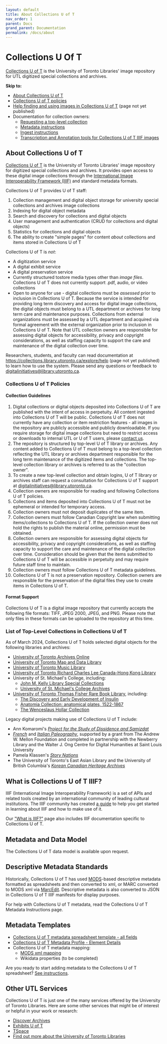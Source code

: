 ```yaml
---
layout: default
title: About Collections U of T
nav_order: 1
parent: Docs
grand_parent: Documentation
permalink: /docs/about
---
```


# Collections U Of T

[Collections U of T](https://collections.library.utoronto.ca) is the  University of Toronto Libraries' image repository for UTL digitized special collections and archives.

**Skip to:**
* [About Collections U of T](about.md#about-collections-u-of-t)
* [Collections U of T policies](about.md#collections-u-of-t-policies)
* [Help finding and using images in Collections U of T](https://collections.library.utoronto.ca/explore/help) (page not yet published)
* Documentation for collection owners:
    * [Requesting a top-level collection](/docs/requesting_a_new_top-level_collection.md)
    * [Metadata instructions](/docs/metadata_template_instructions.md)
    * [Ingest instructions](/docs/ingest_instructions.md)
    * [Transcription and Annotation tools for Collections U of T IIIF images](/docs/transcription_and_annotation_tools.md)

## About Collections U of T
[Collections U of T](https://collections.library.utoronto.ca) is the  University of Toronto Libraries' image repository for digitized special collections and archives. It provides open access to these digital image collections through the [International Image Interoperability Framework (IIIF)](https://iiif.io/) and standard metadata formats. 

Collections U of T provides U of T staff:

1. Collection management and digital object storage for university special collections and archives image collections
2. Indexing for digital object metadata
3. Search and discovery for collections and digital objects
4. User management and authentication (CRUD for collections and digital objects)
5. Statistics for collections and digital objects
6. The ability to create "simple pages" for content _about_ collections and items stored in Collections U of T

Collections U of T is *not*:
* A digitization service
* A digital exhibit service
* A digital preservation service
* Currently structured tostore media types other than _image files_. Collections U of T does not currently support .pdf, audio, or video collections
* Open to anyone for use - digital collections must be *assessed* prior to inclusion in Collections U of T. Because the service is intended for providing long term discovery and access for digital image collections, the digital objects must belong to a UTL department or archives for long term care and maintenance purposes. Collections from external organizations must be assessed by a UTL department and acquired via formal agreement with the external organization prior to inclusion in Collections U of T. Note that UTL collection owners are responsible for assessing digital objects for accessibility, privacy and copyright considerations, as well as staffing capacity to support the care and maintenance of the digital collection over time. 

Researchers, students, and faculty can read documentation at https://collections.library.utoronto.ca/explore/help (page not yet published) to learn how to use the system. Please send any questions or feedback to [digitalinitiatives@library.utoronto.ca](mailto:digitalinitiatives@library.utoronto.ca).

### Collections U of T Policies

#### Collection Guidelines

1. Digital collections or digital objects deposited into Collections U of T are published with the intent of access in perpetuity. All content ingested into Collections U of T will be public. Collections U of T does not currently have any collection or item restriction features - all images in the repository are publicly accessible and publicly downloadable. If you require storage for digital image collections but need to restrict access or downloads to internal UTL or U of T users, please [contact us](mailto:digitalinitiatives@library.utoronto.ca). 
2. The repository is structured by top-level U of T library or archives. Any content added to Collections U of T *must* belong to a top-level collection reflecting the UTL library or archives department responsible for the long term maintenance of the digitized items and collections. The top-level collection library or archives is referred to as the "collection owner".
3. To create a new top-level collection and obtain logins, U of T library or archives staff can request a consultation for Collections U of T support at [digitalinitiatives@library.utoronto.ca](mailto:digitalinitiatives@library.utoronto.ca). 
4. Collection owners are responsible for reading and following Collections U of T policies.
5. Collections and items deposited into Collections U of T must not be ephemeral or intended for temporary access.
6. Collection owners must not deposit duplicates of the same item.
7. Collection owners must follow Canadian Copyright law when submitting items/collections to Collections U of T. If the collection owner does not hold the rights to publish the material online, permission must be obtained.
8. Collection owners are responsible for assessing digital objects for accessibility, privacy and copyright considerations, as well as staffing capacity to support the care and maintenance of the digital collection over time. Consideration should be given that the items submitted to Collections U of T will be accessible in perpetuity and may require future staff time to maintain.
9. Collection owners must follow Collections U of T metadata guidelines.
10. Collections U of T is not a preservation repository. Collection owners are responsible for the preservation of the digital files they use to create items in Collections U of T.

#### Format Support

Collections U of T is a digital image repository that currently accepts the following file formats: TIFF, JPEG 2000, JPEG, and PNG. Please note that only files in these formats can be uploaded to the repository at this time.

### List of Top-Level Collections in Collections U of T

As of March 2024, Collections U of T holds selected digital objects for the following libraries and archives:
* [University of Toronto Archives Online](https://collections.library.utoronto.ca/view/utarms:root)
* [University of Toronto Map and Data Library](https://collections.library.utoronto.ca/view/mdl:root)
* [University of Toronto Music Library](https://collections.library.utoronto.ca/view/musiclibrary:root)
* [University of Toronto Richard Charles Lee Canada-Hong Kong Library](https://collections.library.utoronto.ca/view/rclc-hkl:root)
* University of St. Michael's College, including:
    * [John M. Kelly Library Special Collections](https://collections.library.utoronto.ca/view/usmc:root)
    * [University of St. Michael's College Archives](https://collections.library.utoronto.ca/view/usmc-archives:root)
* [University of Toronto Thomas Fisher Rare Book Library](https://collections.library.utoronto.ca/view/fisher:root), including:
    * [The Discovery and Early Development of Insulin](https://collections.library.utoronto.ca/view/insulin:root)
    * [Anatomia Collection: anatomical plates, 1522-1867](https://collections.library.utoronto.ca/view/anatomia:root)
    * [The Wenceslaus Hollar Collection](https://collections.library.utoronto.ca/view/hollar:root)

Legacy digital projects making use of Collections U of T include:
* Ann Komaromi's *[Project for the Study of Dissidence and Samizdat](https://collections.library.utoronto.ca/view/samizdat:root)*
* *[French](https://collections.library.utoronto.ca/view/paleography:root)* and *[Italian Paleography](https://collections.library.utoronto.ca/view/italianpaleography:root)*, supported by a grant from The Andrew W. Mellon Foundation and completed in partnership with the Newberry Library and the Walter J. Ong Centre for Digital Humanities at Saint Louis University
* Pamela Klassen's *[Story Nations](https://storynations.utoronto.ca/index.php/the-diary/the-digital-edition/manuscript-and-transcription/)*
* The University of Toronto's East Asian Library and the University of British Columbia's *[Korean Canadian Heritage Archives](https://collections.library.utoronto.ca/view/eal3:root)*

## What is Collections U of T IIIF?

IIIF (International Image Interoperability Framework) is a set of APIs and related tools created by an international community of leading cultural institutions. The IIIF community has created [a guide](https://iiif.io/guides/using_iiif_resources/) to help you get started in learning about IIIF and how to make use of it.

Our ["What is IIIF?"](/iiif-collections.md) page also includes IIIF documentation specific to Collections U of T. 

## Metadata and Data Model

The Collections U of T data model is available upon request.

## Descriptive Metadata Standards
Historically, Collections U of T has used [MODS](https://www.loc.gov/standards/mods/userguide/generalapp.html)-based descriptive metadata formatted as spreadsheets and then converted to xml, or MARC converted to MODS xml via [MarcEdit](https://marcedit.reeset.net/). Descriptive metadata is also converted to JSON in Collections U of T IIIF manifests for display purposes. 

For help with Collections U of T metadata, read the Collections U of T Metadata Instructions page. 

## Metadata Templates

* [Collections U of T metadata spreadsheet template - all fields](https://docs.google.com/spreadsheets/d/1PMtZt5CzkidIXbTBUaoi8Qg7kBU-m9RzeM-lBMORPks/edit?usp=sharing)
* [Collections U of T Metadata Profile - Element Details](https://docs.google.com/spreadsheets/d/1EidYREGS521xZKoxBN3Fl-PzkJnNJAR_zftuXXwQsZg/edit?usp=sharing)
* Collections U of T metadata mapping:
    - [MODS xml mapping](/xml_mods_collections_uoft_mapping.xml)
    - Wikidata properties (to be completed)

Are you ready to start adding metadata to the Collections U of T spreadsheet? [See instructions](/metadata_template_instructions.md).

## Other UTL Services

Collections U of T is just one of the many services offered by the University of Toronto Libraries. Here are some other services that might be of interest or helpful in your work or research:
* [Discover Archives](https://discoverarchives.library.utoronto.ca/)
* [Exhibits U of T](https://exhibits.library.utoronto.ca/)
* [TSpace](https://tspace.library.utoronto.ca/?refresh=true)
* [Find out more about the University of Toronto Libraries](https://onesearch.library.utoronto.ca/)
